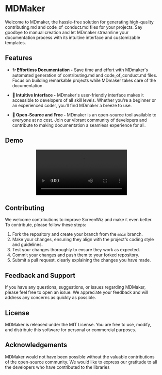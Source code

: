 # MDMaker

Welcome to MDmaker, the hassle-free solution for generating high-quality contributing.md and code_of_conduct.md files for your projects. Say goodbye to manual creation and let MDmaker streamline your documentation process with its intuitive interface and customizable templates.

## Features
- **✨ Effortless Documentation -**  Save time and effort with MDmaker's automated generation of contributing.md and code_of_conduct.md files. Focus on building remarkable projects while MDmaker takes care of the documentation.

- **🌟 Intuitive Interface -** MDmaker's user-friendly interface makes it accessible to developers of all skill levels. Whether you're a beginner or an experienced coder, you'll find MDmaker a breeze to use.

- **🚀 Open-Source and Free -** MDmaker is an open-source tool available to everyone at no cost. Join our vibrant community of developers and contribute to making documentation a seamless experience for all.

## Demo

<p align="center">
  <video src="./assets/images/demo.mp4" alt="MDmaker Logo">
</p>

## Contributing

We welcome contributions to improve ScreenWiz and make it even better. To contribute, please follow these steps:

1. Fork the repository and create your branch from the `main` branch.
2. Make your changes, ensuring they align with the project's coding style and guidelines.
3. Test your changes thoroughly to ensure they work as expected.
4. Commit your changes and push them to your forked repository.
5. Submit a pull request, clearly explaining the changes you have made.

## Feedback and Support
If you have any questions, suggestions, or issues regarding MDMaker, please feel free to open an issue. We appreciate your feedback and will address any concerns as quickly as possible.

## License
MDMaker is released under the MIT License. You are free to use, modify, and distribute this software for personal or commercial purposes.

## Acknowledgements
MDMaker would not have been possible without the valuable contributions of the open-source community. We would like to express our gratitude to all the developers who have contributed to the libraries